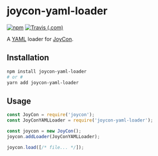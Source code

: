 # joycon-yaml-loader
[![npm](https://img.shields.io/npm/v/joycon-yaml-loader.svg?style=flat-square)](https://www.npmjs.com/package/joycon-yaml-loader)
[![Travis (.com)](https://img.shields.io/travis/com/gluons/joycon-yaml-loader.svg?style=flat-square)](https://travis-ci.com/gluons/joycon-yaml-loader)

A [YAML](http://yaml.org/) loader for [JoyCon](https://github.com/egoist/joycon).

## Installation

```bash
npm install joycon-yaml-loader
# or #
yarn add joycon-yaml-loader
```

## Usage

```js
const JoyCon = require('joycon');
const JoyConYAMLLoader = require('joycon-yaml-loader');

const joycon = new JoyCon();
joycon.addLoader(JoyConYAMLLoader);

joycon.load([/* file... */]);
```
